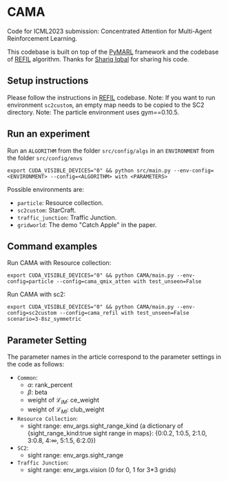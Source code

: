 # CAMA
Code for ICML2023 submission: Concentrated Attention for Multi-Agent Reinforcement Learning.

This codebase is built on top of the [PyMARL](https://github.com/oxwhirl/pymarl) framework and the codebase of [REFIL](https://github.com/shariqiqbal2810/REFIL) algorithm. Thanks for [Shariq Iqbal](https://github.com/shariqiqbal2810) for sharing his code.

## Setup instructions

Please follow the instructions in [REFIL](https://github.com/shariqiqbal2810/REFIL) codebase. Note: If you want to run environment `sc2custom`, an empty map  needs to be copied to the SC2 directory. Note: The particle environment uses gym==0.10.5.

## Run an experiment 

Run an `ALGORITHM` from the folder `src/config/algs`
in an `ENVIRONMENT` from the folder `src/config/envs`

```shell
export CUDA_VISIBLE_DEVICES="0" && python src/main.py --env-config=<ENVIRONMENT> --config=<ALGORITHM> with <PARAMETERS>
```

Possible environments are:
- `particle`: Resource collection.
- `sc2custom`: StarCraft.
- `traffic_junction`: Traffic Junction.
- `gridworld`: The demo "Catch Apple" in the paper.

## Command examples

  Run CAMA with Resource collection:

```shell
export CUDA_VISIBLE_DEVICES="0" && python CAMA/main.py --env-config=particle --config=cama_qmix_atten with test_unseen=False
```

Run CAMA with sc2:

```shell
export CUDA_VISIBLE_DEVICES="0" && python CAMA/main.py --env-config=sc2custom --config=cama_refil with test_unseen=False scenario=3-8sz_symmetric
```

## Parameter Setting
The parameter names in the article correspond to the parameter settings in the code as follows:
- `Common`:
  - $\alpha$: rank_percent
  - $\beta$: beta
  - weight of $\mathcal{L}_{IM}$: ce_weight
  - weight of $\mathcal{L}_{MI}$: club_weight
- `Resource Collection`:
  - sight range: env_args.sight_range_kind (a dictionary of \{sight_range_kind:true sight range in maps\}: \{0:0.2, 1:0.5, 2:1.0, 3:0.8, 4:$\infty$, 5:1.5, 6:2.0\})
- `SC2`:
  - sight range: env_args.sight_range
- `Traffic Junction`:
  - sight range: env_args.vision (0 for 0, 1 for 3*3 grids)
  
